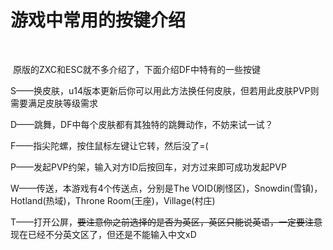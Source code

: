 # 游戏中常用的按键介绍

​						



​							原版的ZXC和ESC就不多介绍了，下面介绍DF中特有的一些按键

S——换皮肤，u14版本更新后你可以用此方法换任何皮肤，但若用此皮肤PVP则需要满足皮肤等级需求

D——跳舞，DF中每个皮肤都有其独特的跳舞动作，不妨来试一试？

F——指尖陀螺，按住鼠标左键让它转，然后没了=(

P——发起PVP约架，输入对方ID后按回车，对方过来即可成功发起PVP

W——传送，本游戏有4个传送点，分别是The VOID(刷怪区)，Snowdin(雪镇)，Hotland(热域)，Throne Room(王座)，Village(村庄)

T——打开公屏，~~要注意你之前选择的是否为英区，英区只能说英语，一定要注意~~ 现在已经不分英文区了，但还是不能输入中文xD